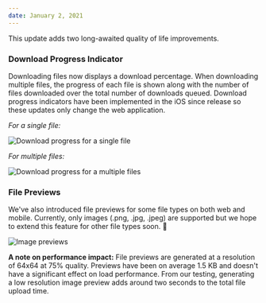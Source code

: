 ```yaml
---
date: January 2, 2021
---
```


This update adds two long-awaited quality of life improvements.

### Download Progress Indicator

Downloading files now displays a download percentage. When downloading multiple files, the progress of each file is shown along with the number of files downloaded over the total number of downloads queued. Download progress indicators have been implemented in the iOS since release so these updates only change the web application.

_For a single file:_

![Download progress for a single file](/images/changelog/3.3/download-progress-single.gif)

_For multiple files:_

![Download progress for a multiple files](/images/changelog/3.3/download-progress-many.gif)

### File Previews

We've also introduced file previews for some file types on both web and mobile. Currently, only images (.png, .jpg, .jpeg) are supported but we hope to extend this feature for other file types soon. 🤞

![Image previews](/images/changelog/3.3/image-previews.jpg)

**A note on performance impact:** File previews are generated at a resolution of 64x64 at 75% quality. Previews have been on average 1.5 KB and doesn't have a significant effect on load performance. From our testing, generating a low resolution image preview adds around two seconds to the total file upload time.
